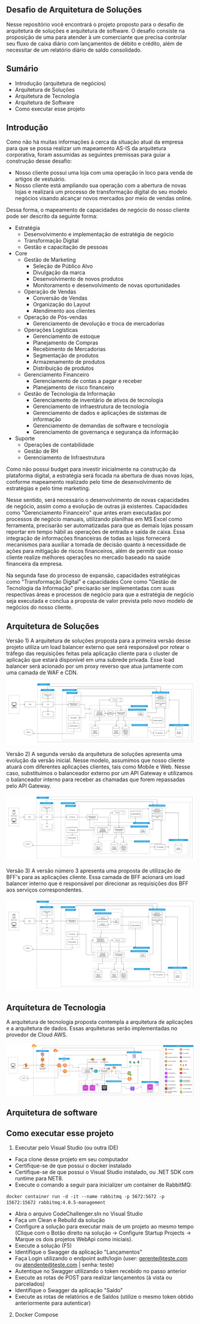 ## Desafio de Arquitetura de Soluções

Nesse repositório você encontrará o projeto proposto para o desafio de arquitetura de soluções e arquitetura de software. O desafio consiste na proposição de uma para atender à um comerciante que precisa controlar seu fluxo de caixa diário com lançamentos de débito e crédito, além de necessitar de um relatório diário de saldo consolidado.

## Sumário

- Introdução (arquitetura de negócios)
- Arquitetura de Soluções
- Arquitetura de Tecnologia
- Arquitetura de Software
- Como executar esse projeto

## Introdução

Como não há muitas informações à cerca da situação atual da empresa para que se possa realizar um mapeamento AS-IS da arquitetura corporativa, foram assumidas as seguintes premissas para guiar a construção desse desafio:

-  Nosso cliente possui uma loja com uma operação in loco para venda de artigos de vestuário.
- Nosso cliente está ampliando sua operação com a abertura de novas lojas e realizará um processo de transformação digital do seu modelo negócios visando alcançar novos mercados por meio de vendas online.

Dessa forma, o mapeamento de capacidades de negócio do nosso cliente pode ser descrito da seguinte forma:

  - Estratégia
    - Desenvolvimento e implementação de estratégia de negócio
    - Transformação Digital
    - Gestão e capacitação de pessoas
  - Core
    - Gestão de Marketing
      - Seleção de Público Alvo
      - Divulgação da marca
      - Desenvolvimento de novos produtos
      - Monitoramento e desenvolvimento de novas oportunidades
    - Operação de Vendas
      - Conversão de Vendas
      - Organização do Layout
      - Atendimento aos clientes
    - Operação de Pós-vendas
      - Gerenciamento de devolução e troca de mercadorias
    - Operações Logísticas
      - Gerenciamento de estoque
      - Planejamento de Compras
      - Recebimento de Mercadorias
      - Segmentação de produtos
      - Armazenamento de produtos
      - Distribuição de produtos
    - Gerenciamento Financeiro
      - Gerenciamento de contas a pagar e receber
      - Planejamento de risco financeiro
    - Gestão de Tecnologia da Informação
      - Gerenciamento de inventário de ativos de tecnologia
      - Gerenciamento de infraestrutura de tecnologia
      - Gerenciamento de dados e aplicações de sistemas de informação
      - Gerenciamento de demandas de software e tecnologia
      - Gerenciamento de governança e segurança da informação
  - Suporte
      - Operações de contabilidade
      - Gestão de RH
      - Gerenciamento de Infraestrutura

Como não possui budget para investir inicialmente na construção da plataforma digital, a estratégia será focada na abertura de duas novas lojas, conforme mapeamento realizado pelo time de desenvolvimento de estratégias e pelo time marketing.

Nesse sentido, será necessário o desenvolvimento de novas capacidades de negócio, assim como a evolução de outras já existentes. Capacidades como "Gerenciamento Financeiro" que antes eram executadas por processos de negócio manuais, utilizando planilhas em MS Excel como ferramenta, precisarão ser automatizadas para que as demais lojas possam reportar em tempo hábil as operações de entrada e saída de caixa. Essa integração de informações financeiras de todas as lojas fornecerá mecanismos para auxiliar a tomada de decisão quanto à necessidade de ações para mitigação de riscos financeiros, além de permitir que nosso cliente realize melhores operações no mercado baseado na saúde financeira da empresa.

Na segunda fase do processo de expansão, capacidades estratégicas como "Transformação Digital" e capacidades Core como "Gestão de Tecnologia da Informação" precisarão ser implementadas com suas respectivas áreas e processos de negócio para que a estratégia de negócio seja executada e conclua a proposta de valor prevista pelo novo modelo de negócios do nosso cliente.

## Arquitetura de Soluções

Versão 1) A arquitetura de soluções proposta para a primeira versão desse projeto utiliza um load balancer externo que será responsável por rotear o tráfego das requisições feitas pela aplicação cliente para o cluster de aplicação que estará disponível em uma subrede privada. Esse load balancer será acionado por um proxy reverso que atua juntamente com uma camada de WAF e CDN.

![alt text](https://github.com/FSilote/gestao_fluxo_caixa/blob/main/assets/arq_solucoes_v3.png)

Versão 2) A segunda versão da arquitetura de soluções apresenta uma evolução da versão inicial. Nesse modelo, assumimos que nosso cliente atuará com diferentes aplicações clientes, tais como Mobile e Web. Nesse caso, substituímos o balanceador externo por um API Gateway e utilizamos o balanceador interno para receber as chamadas que forem repassadas pelo API Gateway.

![alt text](https://github.com/FSilote/gestao_fluxo_caixa/blob/main/assets/arq_solucoes_v2.png)

Versão 3) A versão número 3 apresenta uma proposta de utilização de BFF's para as aplicações cliente. Essa camada de BFF acionará um load balancer interno que é responsável por direcionar as requisições dos BFF aos serviços correspondentes.

![alt text](https://github.com/FSilote/gestao_fluxo_caixa/blob/main/assets/arq_solucoes_v1.png)

## Arquitetura de Tecnologia

A arquitetura de tecnologia proposta contempla a arquitetura de aplicações e a arquitetura de dados. Essas arquiteturas serão implementadas no provedor de Cloud AWS.

![alt text](https://github.com/FSilote/gestao_fluxo_caixa/blob/main/assets/arq_tecnologia.png)

## Arquitetura de software

## Como executar esse projeto

1) Executar pelo Visual Studio (ou outra IDE)

- Faça clone desse projeto em seu computador
- Certifique-se de que possui o docker instalado
- Certifique-se de que possui o Visual Studio instalado, ou .NET SDK com runtime para NET8.
- Execute o comando a seguir para inicializer um container de RabbitMQ:
```
docker container run -d -it --name rabbitmq -p 5672:5672 -p 15672:15672 rabbitmq:4.0.5-management
```
- Abra o arquivo CodeChallenger.sln no Visual Studio
- Faça um Clean e Rebuild da solução
- Configure a solução para executar mais de um projeto ao mesmo tempo (Clique com o Botão direito na solução -> Configure Startup Projects -> Marque os dois projetos WebApi como iniciais).
- Execute a solução (F5)
- Identifique o Swagger da aplicação "Lançamentos"
- Faça Login utilizando o endpoint auth/login (user: gerente@teste.com ou atendente@teste.com | senha: teste)
- Autentique no Swagger utilizando o token recebido no passo anterior
- Execute as rotas de POST para realizar lançamentos (à vista ou parcelados)
- Identifique o Swagger da aplicação "Saldo"
- Execute as rotas de relatórios e de Saldos (utilize o mesmo token obtido anteriormente para autenticar)

2) Docker Compose